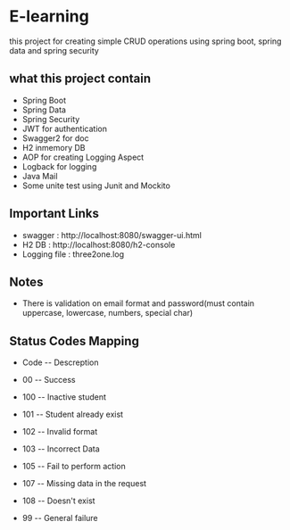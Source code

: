# E-learning
 this project for creating simple CRUD operations using spring boot, spring data and spring security
## what this project contain 
* Spring Boot <br>
* Spring Data <br>
* Spring Security <br>
* JWT for authentication <br>
* Swagger2 for doc <br>
* H2 inmemory DB<br>
* AOP for creating Logging Aspect <br>
* Logback for logging <br>
* Java Mail <br>
* Some unite test using Junit and Mockito 
## Important Links 
* swagger : http://localhost:8080/swagger-ui.html <br>
* H2 DB : http://localhost:8080/h2-console <br>
* Logging file : three2one.log <br>
## Notes 
* There is validation on email format and password(must contain uppercase, lowercase, numbers, special char)
## Status Codes Mapping 
* Code   --   Descreption <br>

* 00     --   Success <br>
* 100    --   Inactive student <br>
* 101    --   Student already exist  <br>
* 102    --   Invalid format <br>
* 103    --   Incorrect Data <br>
* 105    --   Fail to perform action <br>
* 107    --   Missing data in the request <br>
* 108    --   Doesn't exist <br>
* 99     --   General failure 
